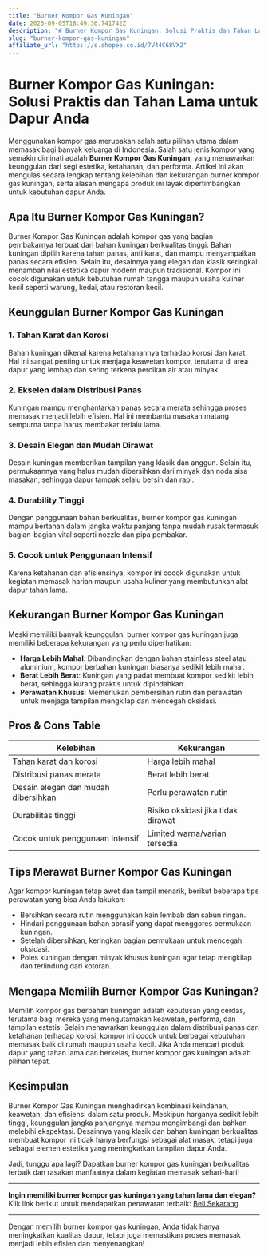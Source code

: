 ```yaml
---
title: "Burner Kompor Gas Kuningan"
date: 2025-09-05T18:49:36.741742Z
description: "# Burner Kompor Gas Kuningan: Solusi Praktis dan Tahan Lama untuk Dapur Anda..."
slug: "burner-kompor-gas-kuningan"
affiliate_url: "https://s.shopee.co.id/7V44C68VX2"
---
```

# Burner Kompor Gas Kuningan: Solusi Praktis dan Tahan Lama untuk Dapur Anda

Menggunakan kompor gas merupakan salah satu pilihan utama dalam memasak bagi banyak keluarga di Indonesia. Salah satu jenis kompor yang semakin diminati adalah **Burner Kompor Gas Kuningan**, yang menawarkan keunggulan dari segi estetika, ketahanan, dan performa. Artikel ini akan mengulas secara lengkap tentang kelebihan dan kekurangan burner kompor gas kuningan, serta alasan mengapa produk ini layak dipertimbangkan untuk kebutuhan dapur Anda. 

## Apa Itu Burner Kompor Gas Kuningan?

Burner Kompor Gas Kuningan adalah kompor gas yang bagian pembakarnya terbuat dari bahan kuningan berkualitas tinggi. Bahan kuningan dipilih karena tahan panas, anti karat, dan mampu menyampaikan panas secara efisien. Selain itu, desainnya yang elegan dan klasik seringkali menambah nilai estetika dapur modern maupun tradisional. Kompor ini cocok digunakan untuk kebutuhan rumah tangga maupun usaha kuliner kecil seperti warung, kedai, atau restoran kecil.

## Keunggulan Burner Kompor Gas Kuningan

### 1. Tahan Karat dan Korosi

Bahan kuningan dikenal karena ketahanannya terhadap korosi dan karat. Hal ini sangat penting untuk menjaga keawetan kompor, terutama di area dapur yang lembap dan sering terkena percikan air atau minyak.

### 2. Ekselen dalam Distribusi Panas

Kuningan mampu menghantarkan panas secara merata sehingga proses memasak menjadi lebih efisien. Hal ini membantu masakan matang sempurna tanpa harus membakar terlalu lama.

### 3. Desain Elegan dan Mudah Dirawat

Desain kuningan memberikan tampilan yang klasik dan anggun. Selain itu, permukaannya yang halus mudah dibersihkan dari minyak dan noda sisa masakan, sehingga dapur tampak selalu bersih dan rapi.

### 4. Durability Tinggi

Dengan penggunaan bahan berkualitas, burner kompor gas kuningan mampu bertahan dalam jangka waktu panjang tanpa mudah rusak termasuk bagian-bagian vital seperti nozzle dan pipa pembakar.

### 5. Cocok untuk Penggunaan Intensif

Karena ketahanan dan efisiensinya, kompor ini cocok digunakan untuk kegiatan memasak harian maupun usaha kuliner yang membutuhkan alat dapur tahan lama.

## Kekurangan Burner Kompor Gas Kuningan

Meski memiliki banyak keunggulan, burner kompor gas kuningan juga memiliki beberapa kekurangan yang perlu diperhatikan:

- **Harga Lebih Mahal**: Dibandingkan dengan bahan stainless steel atau aluminium, kompor berbahan kuningan biasanya sedikit lebih mahal.
- **Berat Lebih Berat**: Kuningan yang padat membuat kompor sedikit lebih berat, sehingga kurang praktis untuk dipindahkan.
- **Perawatan Khusus**: Memerlukan pembersihan rutin dan perawatan untuk menjaga tampilan mengkilap dan mencegah oksidasi.

## Pros & Cons Table

| Kelebihan                     | Kekurangan                                |
|--------------------------------|------------------------------------------|
| Tahan karat dan korosi       | Harga lebih mahal                       |
| Distribusi panas merata      | Berat lebih berat                       |
| Desain elegan dan mudah dibersihkan | Perlu perawatan rutin                   |
| Durabilitas tinggi           | Risiko oksidasi jika tidak dirawat     |
| Cocok untuk penggunaan intensif | Limited warna/varian tersedia            |

## Tips Merawat Burner Kompor Gas Kuningan

Agar kompor kuningan tetap awet dan tampil menarik, berikut beberapa tips perawatan yang bisa Anda lakukan:

- Bersihkan secara rutin menggunakan kain lembab dan sabun ringan.
- Hindari penggunaan bahan abrasif yang dapat menggores permukaan kuningan.
- Setelah dibersihkan, keringkan bagian permukaan untuk mencegah oksidasi.
- Poles kuningan dengan minyak khusus kuningan agar tetap mengkilap dan terlindung dari kotoran.

## Mengapa Memilih Burner Kompor Gas Kuningan?

Memilih kompor gas berbahan kuningan adalah keputusan yang cerdas, terutama bagi mereka yang mengutamakan keawetan, performa, dan tampilan estetis. Selain menawarkan keunggulan dalam distribusi panas dan ketahanan terhadap korosi, kompor ini cocok untuk berbagai kebutuhan memasak baik di rumah maupun usaha kecil. Jika Anda mencari produk dapur yang tahan lama dan berkelas, burner kompor gas kuningan adalah pilihan tepat.

## Kesimpulan

Burner Kompor Gas Kuningan menghadirkan kombinasi keindahan, keawetan, dan efisiensi dalam satu produk. Meskipun harganya sedikit lebih tinggi, keunggulan jangka panjangnya mampu mengimbangi dan bahkan melebihi ekspektasi. Desainnya yang klasik dan bahan kuningan berkualitas membuat kompor ini tidak hanya berfungsi sebagai alat masak, tetapi juga sebagai elemen estetika yang meningkatkan tampilan dapur Anda.

Jadi, tunggu apa lagi? Dapatkan burner kompor gas kuningan berkualitas terbaik dan rasakan manfaatnya dalam kegiatan memasak sehari-hari!

---

**Ingin memiliki burner kompor gas kuningan yang tahan lama dan elegan?** Klik link berikut untuk mendapatkan penawaran terbaik: [Beli Sekarang](https://s.shopee.co.id/7V44C68VX2)

---

Dengan memilih burner kompor gas kuningan, Anda tidak hanya meningkatkan kualitas dapur, tetapi juga memastikan proses memasak menjadi lebih efisien dan menyenangkan!
